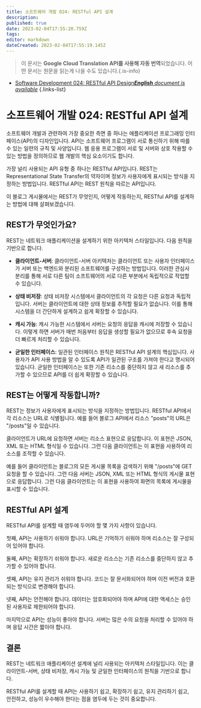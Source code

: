 ```yaml
---
title: 소프트웨어 개발 024: RESTful API 설계
description: 
published: true
date: 2023-02-04T17:55:20.759Z
tags: 
editor: markdown
dateCreated: 2023-02-04T17:55:19.145Z
---
```


> 이 문서는 **Google Cloud Translation API를 사용해 자동 번역**되었습니다.
어떤 문서는 원문을 읽는게 나을 수도 있습니다.{.is-info}



- [Software Development 024: RESTful API Design***English** document is available*](/en/Knowledge-base/Software-Development/Learning/software-development-024-restful-api-design)
{.links-list}


# 소프트웨어 개발 024: RESTful API 설계

소프트웨어 개발과 관련하여 가장 중요한 측면 중 하나는 애플리케이션 프로그래밍 인터페이스(API)의 디자인입니다. API는 소프트웨어 프로그램이 서로 통신하기 위해 따를 수 있는 일련의 규칙 및 사양입니다. 웹 응용 프로그램이 서로 및 서버와 상호 작용할 수 있는 방법을 정의하므로 웹 개발의 핵심 요소이기도 합니다.

가장 널리 사용되는 API 유형 중 하나는 RESTful API입니다. REST는 Representational State Transfer의 약자이며 정보가 사용자에게 표시되는 방식을 지정하는 방법입니다. RESTful API는 REST 원칙을 따르는 API입니다.

이 블로그 게시물에서는 REST가 무엇인지, 어떻게 작동하는지, RESTful API를 설계하는 방법에 대해 살펴보겠습니다.

## REST가 무엇인가요?

REST는 네트워크 애플리케이션을 설계하기 위한 아키텍처 스타일입니다. 다음 원칙을 기반으로 합니다.

- **클라이언트-서버**: 클라이언트-서버 아키텍처는 클라이언트 또는 사용자 인터페이스가 서버 또는 백엔드와 분리된 소프트웨어를 구성하는 방법입니다. 이러한 관심사 분리를 통해 서로 다른 팀이 소프트웨어의 서로 다른 부분에서 독립적으로 작업할 수 있습니다.

- **상태 비저장**: 상태 비저장 시스템에서 클라이언트의 각 요청은 다른 요청과 독립적입니다. 서버는 클라이언트에 대한 상태 정보를 추적할 필요가 없습니다. 이를 통해 시스템을 더 간단하게 설계하고 쉽게 확장할 수 있습니다.

- **캐시 가능**: 캐시 가능한 시스템에서 서버는 요청의 응답을 캐시에 저장할 수 있습니다. 이렇게 하면 서버가 매번 처음부터 응답을 생성할 필요가 없으므로 후속 요청을 더 빠르게 처리할 수 있습니다.

- **균일한 인터페이스**: 일관된 인터페이스 원칙은 RESTful API 설계의 핵심입니다. 사용자가 API 사용 방법을 알 수 있도록 API가 일관된 구조를 가져야 한다고 명시되어 있습니다. 균일한 인터페이스는 또한 기존 리소스를 중단하지 않고 새 리소스를 추가할 수 있으므로 API를 더 쉽게 확장할 수 있습니다.

## REST는 어떻게 작동합니까?

REST는 정보가 사용자에게 표시되는 방식을 지정하는 방법입니다. RESTful API에서 각 리소스는 URL로 식별됩니다. 예를 들어 블로그 API에서 리소스 "posts"의 URL은 "/posts"일 수 있습니다.

클라이언트가 URL에 요청하면 서버는 리소스 표현으로 응답합니다. 이 표현은 JSON, XML 또는 HTML 형식일 수 있습니다. 그런 다음 클라이언트는 이 표현을 사용하여 리소스를 조작할 수 있습니다.

예를 들어 클라이언트는 블로그의 모든 게시물 목록을 검색하기 위해 "/posts"에 GET 요청을 할 수 있습니다. 그런 다음 서버는 JSON, XML 또는 HTML 형식의 게시물 표현으로 응답합니다. 그런 다음 클라이언트는 이 표현을 사용하여 화면의 목록에 게시물을 표시할 수 있습니다.

## RESTful API 설계

RESTful API를 설계할 때 염두에 두어야 할 몇 가지 사항이 있습니다.

첫째, API는 사용하기 쉬워야 합니다. URL은 기억하기 쉬워야 하며 리소스는 잘 구성되어 있어야 합니다.

둘째, API는 확장하기 쉬워야 합니다. 새로운 리소스는 기존 리소스를 중단하지 않고 추가할 수 있어야 합니다.

셋째, API는 유지 관리가 쉬워야 합니다. 코드는 잘 문서화되어야 하며 이전 버전과 호환되는 방식으로 변경해야 합니다.

넷째, API는 안전해야 합니다. 데이터는 암호화되어야 하며 API에 대한 액세스는 승인된 사용자로 제한되어야 합니다.

마지막으로 API는 성능이 좋아야 합니다. 서버는 많은 수의 요청을 처리할 수 있어야 하며 응답 시간은 짧아야 합니다.

## 결론

REST는 네트워크 애플리케이션 설계에 널리 사용되는 아키텍처 스타일입니다. 이는 클라이언트-서버, 상태 비저장, 캐시 가능 및 균일한 인터페이스의 원칙을 기반으로 합니다.

RESTful API를 설계할 때 API는 사용하기 쉽고, 확장하기 쉽고, 유지 관리하기 쉽고, 안전하고, 성능이 우수해야 한다는 점을 염두에 두는 것이 중요합니다.